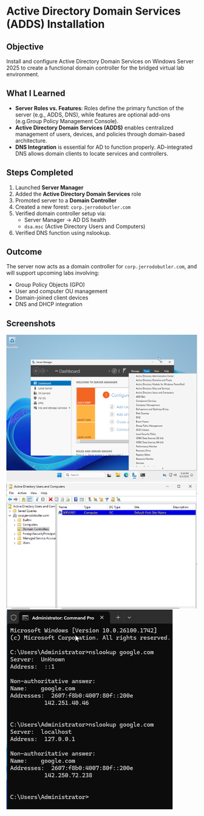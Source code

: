 
# Active Directory Domain Services (ADDS) Installation

## Objective
Install and configure Active Directory Domain Services on Windows Server 2025 to create a functional domain controller for the bridged virtual lab environment.

## What I Learned
- **Server Roles vs. Features**: Roles define the primary function of the server (e.g., ADDS, DNS), while features are optional add-ons (e.g.Group Policy Management Console).
- **Active Directory Domain Services (ADDS)** enables centralized management of users, devices, and policies through domain-based architecture.
- **DNS Integration** is essential for AD to function properly. AD-integrated DNS allows domain clients to locate services and controllers.

## Steps Completed
1. Launched **Server Manager**
2. Added the **Active Directory Domain Services** role
3. Promoted server to a **Domain Controller**
4. Created a new forest: `corp.jerrodobutler.com`
5. Verified domain controller setup via:
   - Server Manager → AD DS health
   - `dsa.msc` (Active Directory Users and Computers)
6. Verified DNS function using nslookup.
  
## Outcome
The server now acts as a domain controller for `corp.jerrodobutler.com`, and will support upcoming labs involving:
- Group Policy Objects (GPO)
- User and computer OU management
- Domain-joined client devices
- DNS and DHCP integration

## Screenshots
![ADDS Tools dropdown](./images/adds-tools-dropdown.png)
![Domain Controller Verified](./images/domain-controller-ou.png)
![DNS Verified](./images/ns-lookup-google.png)